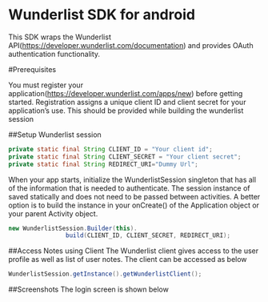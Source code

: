 # Wunderlist SDK for android 

This SDK wraps the Wunderlist API(https://developer.wunderlist.com/documentation) and provides OAuth authentication functionality. 

#Prerequisites

You must register your application(https://developer.wunderlist.com/apps/new) before getting started. Registration assigns a unique client ID and client secret for your application’s use. This should be provided while building the wunderlist session

##Setup Wunderlist session
```java
private static final String CLIENT_ID = "Your client id";
private static final String CLIENT_SECRET = "Your client secret";
private static final String REDIRECT_URI="Dummy Url";
```

When your app starts, initialize the WunderlistSession singleton that has all of the information that is needed to authenticate. The session instance of saved statically and does not need to be passed between activities. A better option is to build the instance in your onCreate() of the Application object or your parent Activity object.

```java
new WunderlistSession.Builder(this).
                build(CLIENT_ID, CLIENT_SECRET, REDIRECT_URI);
```

##Access Notes using Client
The Wunderlist client gives access to the user profile as well as list of user notes. The client can be accessed as below
```java
WunderlistSession.getInstance().getWunderlistClient();
```

##Screenshots
The login screen is shown below



